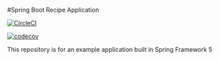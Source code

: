 #Spring Boot Recipe Application


[![CircleCI](https://circleci.com/gh/JulioAvalos/RecipeProject.svg?style=svg)](https://circleci.com/gh/JulioAvalos/RecipeProject)

[![codecov](https://codecov.io/gh/JulioAvalos/RecipeProject/branch/master/graph/badge.svg)](https://codecov.io/gh/JulioAvalos/RecipeProject)

This repository is for an example application built in Spring Framework 5
